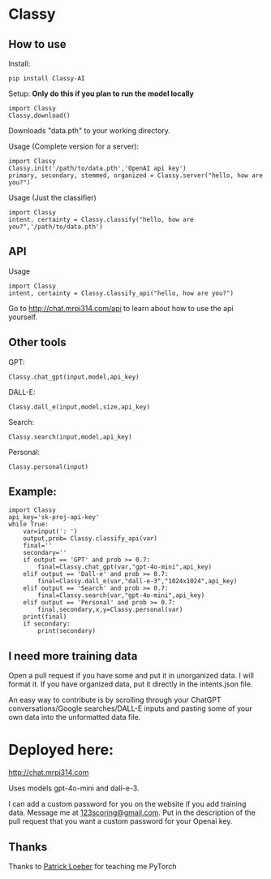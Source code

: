 # Classy
## How to use
Install: 
<pre><code>pip install Classy-AI</code></pre>
Setup: **Only do this if you plan to run the model locally**
<pre><code>import Classy
Classy.download()</code></pre>
Downloads "data.pth" to your working directory.


Usage (Complete version for a server):
<pre><code>import Classy
Classy.init('/path/to/data.pth','OpenAI api key')
primary, secondary, stemmed, organized = Classy.server("hello, how are you?")</code></pre>
Usage (Just the classifier)
<pre><code>import Classy
intent, certainty = Classy.classify("hello, how are you?",'/path/to/data.pth')</code></pre>

## API

Usage
<pre><code>import Classy
intent, certainty = Classy.classify_api("hello, how are you?")</code></pre>


Go to http://chat.mrpi314.com/api to learn about how to use the api yourself.


## Other tools
GPT:<pre><code>Classy.chat_gpt(input,model,api_key)</code></pre>
DALL-E:<pre><code>Classy.dall_e(input,model,size,api_key)</code></pre>
Search:<pre><code>Classy.search(input,model,api_key)</code></pre>
Personal:<pre><code>Classy.personal(input)</code></pre>

## Example:
<pre><code>import Classy
api_key='sk-proj-api-key'
while True:
    var=input(': ')
    output,prob= Classy.classify_api(var)
    final=''
    secondary=''
    if output == 'GPT' and prob >= 0.7:
        final=Classy.chat_gpt(var,"gpt-4o-mini",api_key)
    elif output == 'Dall-e' and prob >= 0.7:
        final=Classy.dall_e(var,"dall-e-3","1024x1024",api_key)
    elif output == 'Search' and prob >= 0.7:
        final=Classy.search(var,"gpt-4o-mini",api_key)
    elif output == 'Personal' and prob >= 0.7:
        final,secondary,x,y=Classy.personal(var)
    print(final)
    if secondary:
        print(secondary)
</code></pre>

## I need more training data

Open a pull request if you have some and put it in unorganized data. I will format it. If you have organized data, put it directly in the intents.json file.

An easy way to contribute is by scrolling through your ChatGPT conversations/Google searches/DALL-E inputs and pasting some of your own data into the unformatted data file.
# Deployed here:
http://chat.mrpi314.com

Uses models gpt-4o-mini and dall-e-3.

I can add a custom password for you on the website if you add training data. Message me at 123scoring@gmail.com. Put in the description of the pull request that you want a custom password for your Openai key. 


## Thanks
Thanks to [Patrick Loeber](https://github.com/patrickloeber) for teaching me PyTorch
